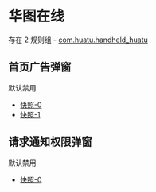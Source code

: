 # 华图在线

存在 2 规则组 - [com.huatu.handheld_huatu](/src/apps/com.huatu.handheld_huatu.ts)

## 首页广告弹窗

默认禁用

- [快照-0](https://i.gkd.li/i/12715702)
- [快照-1](https://i.gkd.li/i/12744973)

## 请求通知权限弹窗

默认禁用

- [快照-0](https://i.gkd.li/i/12715719)
